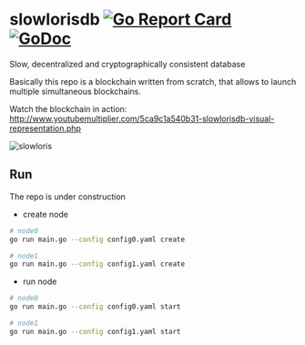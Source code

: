 # slowlorisdb [![Go Report Card](https://goreportcard.com/badge/github.com/arnaucube/slowlorisdb)](https://goreportcard.com/report/github.com/arnaucube/slowlorisdb) [![GoDoc](https://godoc.org/github.com/arnaucube/slowlorisdb?status.svg)](https://godoc.org/github.com/arnaucube/slowlorisdb)

Slow, decentralized and cryptographically consistent database

Basically this repo is a blockchain written from scratch, that allows to launch multiple simultaneous blockchains.

Watch the blockchain in action: http://www.youtubemultiplier.com/5ca9c1a540b31-slowlorisdb-visual-representation.php

![slowloris](https://04019a5a-a-62cb3a1a-s-sites.googlegroups.com/site/jchristensensdigitalportfolio/slow-loris/IO-moth-eating-frozen-apple-sauce.jpg "slowloris")


## Run
The repo is under construction

- create node
```sh
# node0
go run main.go --config config0.yaml create

# node1
go run main.go --config config1.yaml create
```

- run node
```sh
# node0
go run main.go --config config0.yaml start

# node1
go run main.go --config config1.yaml start
```
